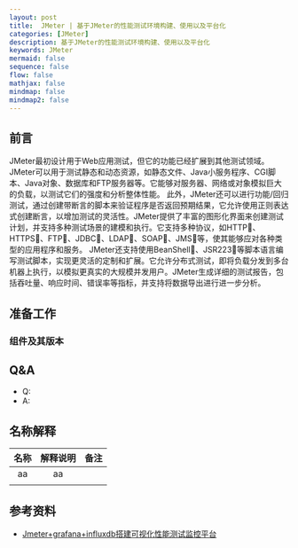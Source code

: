 ```yaml
---
layout: post
title:  JMeter | 基于JMeter的性能测试环境构建、使用以及平台化
categories: [JMeter]
description: 基于JMeter的性能测试环境构建、使用以及平台化
keywords: JMeter
mermaid: false
sequence: false
flow: false
mathjax: false
mindmap: false
mindmap2: false
---
```


## 前言 <br>
JMeter最初设计用于Web应用测试，但它的功能已经扩展到其他测试领域。JMeter可以用于测试静态和动态资源，如静态文件、Java小服务程序、CGI脚本、Java对象、数据库和FTP服务器等。它能够对服务器、网络或对象模拟巨大的负载，以测试它们的强度和分析整体性能。
此外，JMeter还可以进行功能/回归测试，通过创建带断言的脚本来验证程序是否返回预期结果，它允许使用正则表达式创建断言，以增加测试的灵活性。JMeter提供了丰富的图形化界面来创建测试计划，并支持多种测试场景的建模和执行。它支持多种协议，如HTTP、HTTPS、FTP、JDBC、LDAP、SOAP、JMS等，使其能够应对各种类型的应用程序和服务。
JMeter还支持使用BeanShell、JSR223等脚本语言编写测试脚本，实现更灵活的定制和扩展。它允许分布式测试，即将负载分发到多台机器上执行，以模拟更真实的大规模并发用户。JMeter生成详细的测试报告，包括吞吐量、响应时间、错误率等指标，并支持将数据导出进行进一步分析。

## 准备工作
### 组件及其版本


  
## Q&A
- Q: 
- A:



## 名称解释

| 名称 | 解释说明 |  备注   | 
|:--:|:----:|:-----:|
| aa |  aa  |  |
|    |      |  |







## 参考资料
- [Jmeter+grafana+influxdb搭建可视化性能测试监控平台](https://www.cnblogs.com/ychun/p/17657146.html)